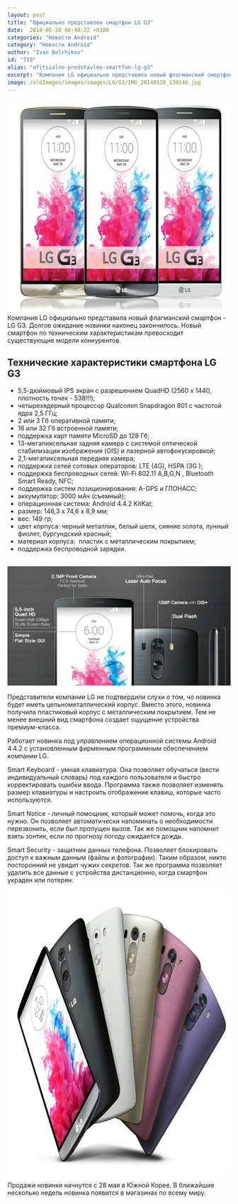 ```yaml
---
layout: post
title: "Официально представлен смартфон LG G3"
date:  2014-05-28 08:48:22 +0300
categories: "Новости Android"
category: "Новости Android"
author: "Ivan Belchikov"
id: "728"
alias: "ofitsialno-predstavlen-smartfon-lg-g3"
excerpt: "Компания LG официально представила новый флагманский смартфон - LG G3. Долгое ожидание новинки наконец закончилось. Новый смартфон по техническим характеристикам превосходит существующие модели конкурентов."
image: /oldImages/images/images/LG/G3/IMG_20140528_130146.jpg
---
```

<img  src="/oldImages/images/images/LG/G3/IMG_20140528_130146.jpg" alt="LG G3" width="659" height="480" />
Компания LG официально представила новый флагманский смартфон - LG G3. Долгое ожидание новинки наконец закончилось. Новый смартфон по техническим характеристикам превосходит существующие модели конкурентов.


<h2>Технические характеристики смартфона LG G3</h2>
<ul>
<li>5,5-дюймовый IPS экран с разрешением QuadHD (2560 х 1440, плотность точек - 538!!!);</li>
<li>четырехядерный процессор Qualcomm Snapdragon 801 с частотой ядра 2,5 ГГц;</li>
<li>2 или 3 Гб оперативной памяти;</li>
<li>16 или 32 Гб встроенной памяти;</li>
<li>поддержка карт памяти MicroSD до 128 Гб;</li>
<li>13-мегапиксельная задняя камера с системой оптической стабилизации изображения (OIS) и лазерной автофокусировкой;</li>
<li>2,1-мегапиксельная передняя камера;</li>
<li>поддержка сетей сотовых операторов: LTE (4G), HSPA (3G );</li>
<li>поддержка беспроводных сетей: Wi-Fi 802.11 A,B,G,N , Bluetooth Smart Ready, NFC;</li>
<li>поддержка систем позиционирования: A-GPS и ГЛОНАСС;</li>
<li>аккумулятор: 3000 мАч (съемный);</li>
<li>операционная система: Android 4.4.2 KitKat;</li>
<li>размер: 146,3 х 74,6 х 8,9 мм;</li>
<li>вес: 149 гр;</li>
<li>цвет корпуса: черный металлик, белый шелк, сияние золота, лунный фиолет, бургундский красный;</li>
<li>материал корпуса:  пластик с металлическим покрытием;</li>
<li>поддержка беспроводной зарядки.</li>
</ul>
 <img  src="/oldImages/images/images/LG/G3/IMG_20140528_130213.jpg" alt="Технические характеристики LG G3" />

Представители компании LG не подтвердили слухи о том, чо новинка будет иметь цельнометаллический корпус. Вместо этого, новинка получила пластиковый корпус с металлическим покрытием. Тем не менее внешний вид смартфона создает ощущение устройства премиум-класса.

Работает новинка под управлением операционной системы Android 4.4.2 с установленным фирменным программным обеспечением компании LG.  

Smart Keyboard - умная клавиатура. Она позволяет обучаться (вести индивидуальный словарь) под каждого пользователя и быстро корректировать ошибки ввода. Программа также позволяет изменять размер клавиатуры и настроить отображение клавиш, которые часто используются.

Smart Notice - личный помощник, который может помочь, когда это нужно. Он позволяет автоматически напоминать о необходимости перезвонить, если был пропущен вызов. Так же помощник напомнит взять зонтик, если по прогнозу погоду ожидается дождь.

Smart Security - защитник данных телефона. Позволяет блокировать доступ к важным данным (файлы и фотографии). Таким образом, никто посторонний не увидит чужих секретов. Так же программа позволяет удалить все данные с устройства дистанционно, когда смартфон украден или потерян.

<img  src="/oldImages/images/images/LG/G3/IMG_20140528_130123.jpg" alt="Цвета LG G3" width="979" height="640" />

Продажи новинки начнутся с 28 мая в Южной Корее. В ближайшие несколько недель новинка появится в магазинах по всему миру.


